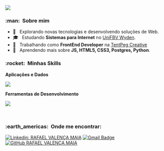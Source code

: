 
![](https://komarev.com/ghpvc/?username=rafvmaia&color=006bed)

<h3> :man: &nbsp;Sobre mim </h3>

- 🤔 &nbsp; Explorando novas tecnologias e desenvolvendo soluções de Web.
- 🎓 &nbsp; Estudando **Sistemas para Internet** no <a href="https://www.wyden.com.br/">UniFBV Wyden</a>.
- 💼 &nbsp; Trabalhando como **FrontEnd Developer** na <a href="https://www.tentpeg.orc">TentPeg Creative</a>
- 🌱 &nbsp; Aprendendo mais sobre **JS, HTML5, CSS3, Postgres, Python**.

<h3> :rocket: &nbsp;Minhas Skills </h3>

**Aplicações e Dados**


<p align="left">
  <a href="https://estudiodesites.com.br">
    <img src="https://skillicons.dev/icons?i=html,css,javascript,postgres,py" />
  </a>
</p>

**Ferramentas de Desenvolvimento**

  <p align="left">
  <a href="https://estudiodesites.com.br">
    <img src="https://skillicons.dev/icons?i=figma,vscode" />
  </a>
</p>


<br/>

<h3> :earth_americas: &nbsp;Onde me encontrar: </h3> 

[![Linkedin: RAFAEL VALENÇA MAIA](https://img.shields.io/badge/-RAFVMAIA-blue?style=flat-square&logo=Linkedin&logoColor=white&link=https://www.linkedin.com/in/rafvmaia/)](https://www.linkedin.com/in/rafvmaia/)
[![Gmail Badge](https://img.shields.io/badge/-contato@estudiodesites.com.br-006bed?style=flat-square&logo=Gmail&logoColor=white&link=mailto:contato@estudiodesites.com.br)](mailto:contato@estudiodesites.com.br)
[![GitHub RAFAEL VALENÇA MAIA]( https://img.shields.io/github/followers/rafvmaia?label=follow&style=social)]([LINK-DO-SEU-GITHUB](https://github.com/rafvmaia/))
